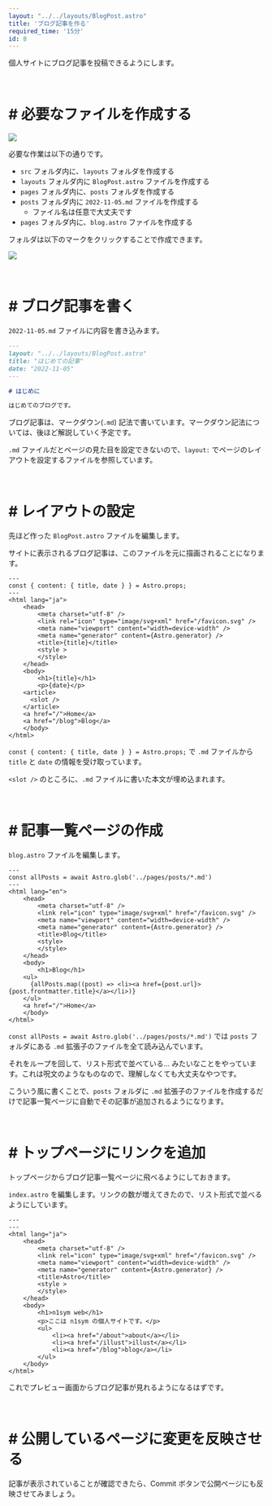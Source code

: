 ```yaml
---
layout: "../../layouts/BlogPost.astro"
title: 'ブログ記事を作る'
required_time: '15分'
id: 8
---
```


個人サイトにブログ記事を投稿できるようにします。

<br>

# # 必要なファイルを作成する

![](/image/post-8/dir.png)

必要な作業は以下の通りです。

- `src` フォルダ内に、`layouts` フォルダを作成する
- `layouts` フォルダ内に `BlogPost.astro` ファイルを作成する
- `pages` フォルダ内に、`posts` フォルダを作成する
- `posts` フォルダ内に `2022-11-05.md` ファイルを作成する
  - ファイル名は任意で大丈夫です
- `pages` フォルダ内に、`blog.astro` ファイルを作成する

フォルダは以下のマークをクリックすることで作成できます。

![](/image/post-8/pages.png)

<br>

# # ブログ記事を書く

`2022-11-05.md` ファイルに内容を書き込みます。

~~~md
---
layout: "../../layouts/BlogPost.astro"
title: "はじめての記事"
date: "2022-11-05"
---

# はじめに

はじめてのブログです。
~~~

ブログ記事は、マークダウン(`.md`) 記法で書いています。マークダウン記法については、後ほど解説していく予定です。

`.md` ファイルだとページの見た目を設定できないので、`layout:` でページのレイアウトを設定するファイルを参照しています。 

<br>

# # レイアウトの設定

先ほど作った `BlogPost.astro` ファイルを編集します。

サイトに表示されるブログ記事は、このファイルを元に描画されることになります。

~~~astro
---
const { content: { title, date } } = Astro.props;
---
<html lang="ja">
	<head>
		<meta charset="utf-8" />
		<link rel="icon" type="image/svg+xml" href="/favicon.svg" />
		<meta name="viewport" content="width=device-width" />
		<meta name="generator" content={Astro.generator} />
		<title>{title}</title>
		<style >
		</style>
	</head>
	<body>
		<h1>{title}</h1>
		<p>{date}</p>
    <article>
      <slot />
    </article>
    <a href="/">Home</a>
    <a href="/blog">Blog</a>
	</body>
</html>
~~~

`const { content: { title, date } } = Astro.props;` で `.md` ファイルから `title` と `date` の情報を受け取っています。 

`<slot />` のところに、`.md` ファイルに書いた本文が埋め込まれます。

<br>

# # 記事一覧ページの作成

`blog.astro` ファイルを編集します。

~~~astro
---
const allPosts = await Astro.glob('../pages/posts/*.md')
---
<html lang="en">
	<head>
		<meta charset="utf-8" />
		<link rel="icon" type="image/svg+xml" href="/favicon.svg" />
		<meta name="viewport" content="width=device-width" />
		<meta name="generator" content={Astro.generator} />
		<title>Blog</title>
		<style>
		</style>
	</head>
	<body>
		<h1>Blog</h1>
    <ul>
      {allPosts.map((post) => <li><a href={post.url}>{post.frontmatter.title}</a></li>)}
    </ul>
    <a href="/">Home</a>
	</body>
</html>
~~~

`const allPosts = await Astro.glob('../pages/posts/*.md')` では `posts` フォルダにある `.md` 拡張子のファイルを全て読み込んでいます。

それをループを回して、リスト形式で並べている... みたいなことをやっています。これは呪文のようなものなので、理解しなくても大丈夫なやつです。

こういう風に書くことで、`posts` フォルダに `.md` 拡張子のファイルを作成するだけで記事一覧ページに自動でその記事が追加されるようになります。

<br>

# # トップページにリンクを追加

トップページからブログ記事一覧ページに飛べるようにしておきます。

`index.astro` を編集します。リンクの数が増えてきたので、リスト形式で並べるようにしています。

~~~astro
---
---
<html lang="ja">
	<head>
		<meta charset="utf-8" />
		<link rel="icon" type="image/svg+xml" href="/favicon.svg" />
		<meta name="viewport" content="width=device-width" />
		<meta name="generator" content={Astro.generator} />
		<title>Astro</title>
		<style >
		</style>
	</head>
	<body>
		<h1>n1sym web</h1>
		<p>ここは n1sym の個人サイトです。</p>
		<ul>
			<li><a href="/about">about</a></li>
			<li><a href="/illust">illust</a></li>
			<li><a href="/blog">blog</a></li>
		</ul>
	</body>
</html>
~~~



これでプレビュー画面からブログ記事が見れるようになるはずです。

<br>

# # 公開しているページに変更を反映させる

記事が表示されていることが確認できたら、Commit ボタンで公開ページにも反映させてみましょう。